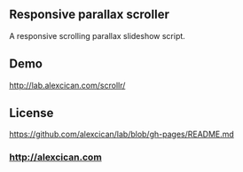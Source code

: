 ## Responsive parallax scroller
A responsive scrolling parallax slideshow script.

## Demo
http://lab.alexcican.com/scrollr/

## License
https://github.com/alexcican/lab/blob/gh-pages/README.md

### http://alexcican.com
